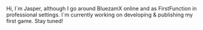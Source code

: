 Hi, I´m Jasper, although I go around BluezamX online and as FirstFunction in professional settings.
I´m currently working on developing & publishing my first game. Stay tuned!
